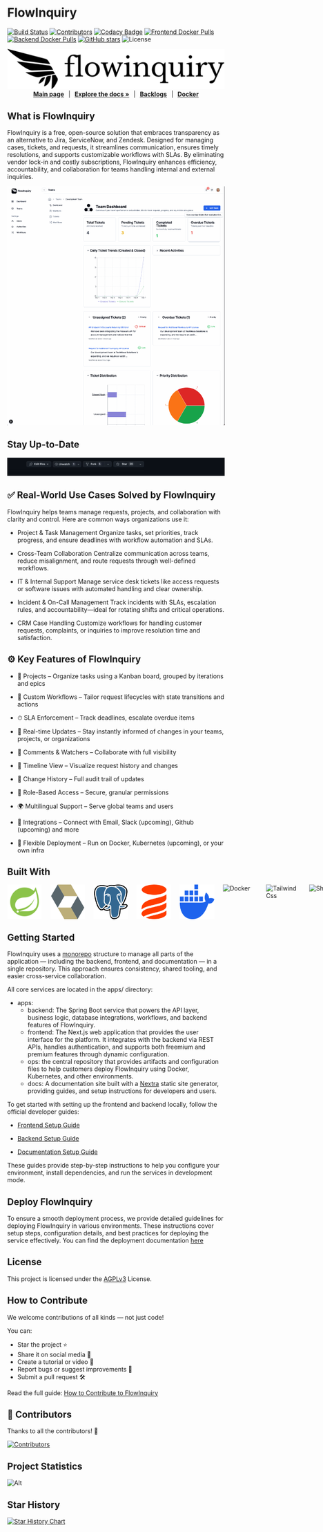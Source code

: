# FlowInquiry
[![Build Status](https://github.com/flowinquiry/flowinquiry/actions/workflows/ci.yml/badge.svg)](https://github.com/flowinquiry/flowinquiry/actions/workflows/ci.yml)
[![Contributors](https://img.shields.io/github/contributors/flowinquiry/flowinquiry.svg)](https://github.com/flowinquiry/flowinquiry/graphs/contributors)
[![Codacy Badge](https://app.codacy.com/project/badge/Grade/69704fb598fa40b5b053916ba4272797)](https://app.codacy.com/gh/flowinquiry/flowinquiry/dashboard?utm_source=gh&utm_medium=referral&utm_content=&utm_campaign=Badge_grade)
[![Frontend Docker Pulls](https://img.shields.io/docker/pulls/flowinquiry/flowinquiry-frontend?label=frontend%20pulls&logo=docker)](https://hub.docker.com/r/flowinquiry/flowinquiry-frontend)
[![Backend Docker Pulls](https://img.shields.io/docker/pulls/flowinquiry/flowinquiry-server?label=backend%20pulls&logo=docker)](https://hub.docker.com/r/flowinquiry/flowinquiry-server)
[![GitHub stars](https://img.shields.io/github/stars/flowinquiry/flowinquiry-server.svg?style=social)](https://github.com/flowinquiry/flowinquiry-server/stargazers)
![License](https://img.shields.io/badge/License-AGPLv3-blue)

<div style="display: flex; justify-content: center; align-items: center;">
  <a href="https://flowinquiry.io" target="_blank">
    <picture>
      <source media="(prefers-color-scheme: dark)" srcset="assets/logo-dark.svg" type="image/svg+xml">
      <img alt="FlowInquiry Logo" src="assets/logo-light.svg"/>
    </picture>
  </a>
</div>

<div style="display: flex; justify-content: center; gap: 10px;">
  <br />
  <a href="https://flowinquiry.io" rel="dofollow"><strong>Main page</strong></a> 
  | 
  <a href="https://docs.flowinquiry.io" rel="dofollow"><strong>Explore the docs »</strong></a>
  |
  <a href="https://github.com/orgs/flowinquiry/projects/4/views/3" rel="dofollow"><strong>Backlogs</strong></a>
  |
  <a href="https://hub.docker.com/r/flowinquiry/flowinquiry-server" rel="dofollow"><strong>Docker</strong></a>
  <br />
</div>


## What is FlowInquiry

FlowInquiry is a free, open-source solution that embraces transparency as an alternative to Jira, ServiceNow, and Zendesk. Designed for managing cases, tickets, and requests, it streamlines communication, ensures timely resolutions, and supports customizable workflows with SLAs. By eliminating vendor lock-in and costly subscriptions, FlowInquiry enhances efficiency, accountability, and collaboration for teams handling internal and external inquiries.

![FlowInquiry](assets/flowinquiry_slide.gif)

## Stay Up-to-Date

![Follow FlowInquiry](assets/github_project_star.gif)

## ✅ Real-World Use Cases Solved by FlowInquiry
FlowInquiry helps teams manage requests, projects, and collaboration with clarity and control. Here are common ways organizations use it:

* Project & Task Management
Organize tasks, set priorities, track progress, and ensure deadlines with workflow automation and SLAs.

* Cross-Team Collaboration
Centralize communication across teams, reduce misalignment, and route requests through well-defined workflows.

* IT & Internal Support
Manage service desk tickets like access requests or software issues with automated handling and clear ownership.

* Incident & On-Call Management
Track incidents with SLAs, escalation rules, and accountability—ideal for rotating shifts and critical operations.

* CRM Case Handling
Customize workflows for handling customer requests, complaints, or inquiries to improve resolution time and satisfaction.

## ⚙️ Key Features of FlowInquiry

* 📂 Projects – Organize tasks using a Kanban board, grouped by iterations and epics

* 🧩 Custom Workflows – Tailor request lifecycles with state transitions and actions

* ⏱ SLA Enforcement – Track deadlines, escalate overdue items

* 🔄 Real-time Updates – Stay instantly informed of changes in your teams, projects, or organizations

* 👥 Comments & Watchers – Collaborate with full visibility

* 📅 Timeline View – Visualize request history and changes

* 🧵 Change History – Full audit trail of updates

* 🔐 Role-Based Access – Secure, granular permissions

* 🌍 Multilingual Support – Serve global teams and users

* 🔄 Integrations – Connect with Email, Slack (upcoming), Github (upcoming) and more

* 🚀 Flexible Deployment – Run on Docker, Kubernetes (upcoming), or your own infra

## Built With

<div style="display: flex; justify-content: left; gap: 20px; align-items: center;">
    <img src="assets/spring-boot.svg" alt="Spring Boot" width="80" height="80" title="Acts as the backbone of the back-end, orchestrating various components. It handles the creation and management of REST APIs, service layers, and controllers to facilitate business logic. Spring Boot also integrates seamlessly with the database through JPA and Hibernate and provides hooks for adding essential services like logging, tracing, and monitoring to ensure a well-rounded and maintainable application architecture">
    <img src="assets/hibernate.svg" alt="Hibernate" width="80" height="80" title="Serves as the ORM (Object-Relational Mapping) framework, facilitating seamless interaction between Java objects and the database">
    <img src="assets/postgresql.svg" alt="PostgreSQL" width="80" height="80" title="Acts as the primary relational database, offering reliability, scalability, and robust support for complex queries">
    <img src="assets/liquibase.svg" alt="Liquibase" width="80" height="80" title="Manages database schema changes through version-controlled migration scripts, ensuring consistency across environments">
    <img src="assets/docker.svg" alt="Docker" width="80" height="80" title="Provides containerization for consistent application deployment across environments, enabling scalability and portability">
    <img src="assets/nextjs.svg" alt="Docker" width="80" height="80" title="Used as the primary framework to structure the application, managing routing and integrating client-side rendering powered by React.js. Next.js facilitates seamless communication with the FlowInquiry back-end via REST APIs, ensuring a smooth data exchange and interactive user experience">
    <img src="assets/tailwind-css.svg" alt="Tailwind Css" width="80" height="80" title="Used in combination with ShadCN and FlowInquiry's custom components to deliver flexible layouts and customizable themes">
    <img src="assets/shadcn-ui.svg" alt="Shadcn" width="80" height="80" title="Serves as the foundation of the FlowInquiry UI, providing a consistent and accessible design system. All FlowInquiry components are built on top of ShadCN, ensuring a cohesive and extensible user interface across the application">
</div>

## Getting Started

FlowInquiry uses a [monorepo](https://monorepo.tools/) structure to manage all parts of the application — including the backend, frontend, and documentation — in a single repository. This approach ensures consistency, shared tooling, and easier cross-service collaboration.

All core services are located in the apps/ directory:

* apps:
  * backend: The Spring Boot service that powers the API layer, business logic, database integrations, workflows, and backend features of FlowInquiry.
  * frontend: The Next.js web application that provides the user interface for the platform. It integrates with the backend via REST APIs, handles authentication, and supports both freemium and premium features through dynamic configuration.
  * ops: the central repository that provides artifacts and configuration files to help customers deploy FlowInquiry using Docker, Kubernetes, and other environments.
  * docs: A documentation site built with a [Nextra](https://nextra.site/) static site generator, providing guides, and setup instructions for developers and users.

To get started with setting up the frontend and backend locally, follow the official developer guides:

* [Frontend Setup Guide](https://docs.flowinquiry.io/developer_guides/frontend/getting_started)

* [Backend Setup Guide](https://docs.flowinquiry.io/developer_guides/backend/getting_started)

* [Documentation Setup Guide](https://docs.flowinquiry.io/developer_guides/documentation)

These guides provide step-by-step instructions to help you configure your environment, install dependencies, and run the services in development mode.

## Deploy FlowInquiry
To ensure a smooth deployment process, we provide detailed guidelines for deploying FlowInquiry in various environments. These instructions cover setup steps, configuration details, and best practices for deploying the service effectively. You can find the deployment documentation [here](https://docs.flowinquiry.io/developer_guides/deployment)

## License
This project is licensed under the [AGPLv3](LICENSE) License.

## How to Contribute

We welcome contributions of all kinds — not just code!

You can:
- Star the project ⭐
- Share it on social media 📢
- Create a tutorial or video 🎥
- Report bugs or suggest improvements 🐛
- Submit a pull request 🛠️

Read the full guide: [How to Contribute to FlowInquiry](https://docs.flowinquiry.io/how_to_contributes/your_action_is_meaningful_to_us)


## 💪 Contributors

Thanks to all the contributors! 🙌  

[![Contributors](https://contrib.rocks/image?repo=flowinquiry/flowinquiry-server)](https://github.com/flowinquiry/flowinquiry-server/graphs/contributors)

## Project Statistics
![Alt](https://repobeats.axiom.co/api/embed/a4b95deb1b8371f68316459561be3df65e4e0e89.svg "Repobeats analytics image")

## Star History

<a href="https://www.star-history.com/#flowinquiry/flowinquiry&Date">
 <picture>
   <source media="(prefers-color-scheme: dark)" srcset="https://api.star-history.com/svg?repos=flowinquiry/flowinquiry&type=Date&theme=dark" />
   <source media="(prefers-color-scheme: light)" srcset="https://api.star-history.com/svg?repos=flowinquiry/flowinquiry&type=Date" />
   <img alt="Star History Chart" src="https://api.star-history.com/svg?repos=flowinquiry/flowinquiry&type=Date" />
 </picture>
</a>